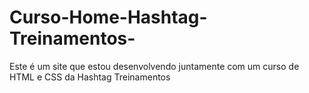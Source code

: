 # Curso-Home-Hashtag-Treinamentos-

Este é um site que estou desenvolvendo juntamente com um curso de HTML e CSS da Hashtag Treinamentos
